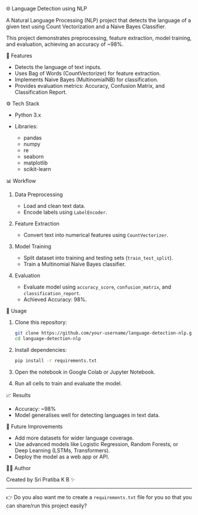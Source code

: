 🌐 Language Detection using NLP

A Natural Language Processing (NLP) project that detects the language of a given text using Count Vectorization and a Naive Bayes Classifier.

This project demonstrates preprocessing, feature extraction, model training, and evaluation, achieving an accuracy of \~98%.


📌 Features

* Detects the language of text inputs.
* Uses Bag of Words (CountVectorizer) for feature extraction.
* Implements Naive Bayes (MultinomialNB) for classification.
* Provides evaluation metrics: Accuracy, Confusion Matrix, and Classification Report.


⚙️ Tech Stack

* Python 3.x
* Libraries:

  * pandas
  * numpy
  * re
  * seaborn
  * matplotlib
  * scikit-learn


 📊 Workflow

1. Data Preprocessing

   * Load and clean text data.
   * Encode labels using `LabelEncoder`.

2. Feature Extraction

   * Convert text into numerical features using `CountVectorizer`.

3. Model Training

   * Split dataset into training and testing sets (`train_test_split`).
   * Train a Multinomial Naive Bayes classifier.

4. Evaluation

   * Evaluate model using `accuracy_score`, `confusion_matrix`, and `classification_report`.
   * Achieved Accuracy: 98%.


🚀 Usage

1. Clone this repository:

   ```bash
   git clone https://github.com/your-username/language-detection-nlp.git
   cd language-detection-nlp
   ```
2. Install dependencies:

   ```bash
   pip install -r requirements.txt
   ```
3. Open the notebook in Google Colab or Jupyter Notebook.
4. Run all cells to train and evaluate the model.


📈 Results

* Accuracy: \~98%
* Model generalises well for detecting languages in text data.


📌 Future Improvements

* Add more datasets for wider language coverage.
* Use advanced models like Logistic Regression, Random Forests, or Deep Learning (LSTMs, Transformers).
* Deploy the model as a web app or API.


👩‍💻 Author

Created by Sri Pratiba K B ✨

---

👉 Do you also want me to create a `requirements.txt` file for you so that you can share/run this project easily?

